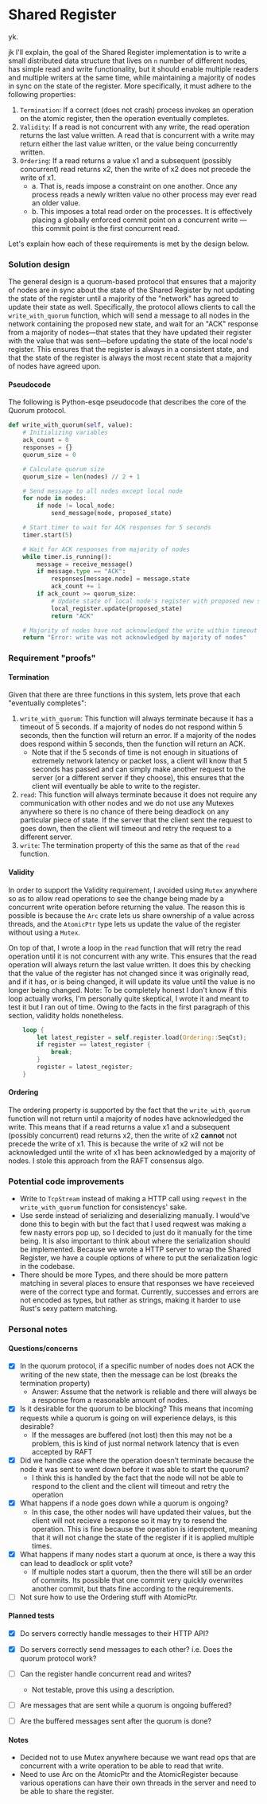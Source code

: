# Shared Register

yk.

jk I'll explain, the goal of the Shared Register implementation is to write a small distributed data structure that lives on `n` number of different nodes, has simple read and write functionality, but it should enable multiple readers and multiple writers at the same time, while maintaining a majority of nodes in sync on the state of the register. More specifically, it must adhere to the following properties:

1. `Termination`: If a correct (does not crash) process invokes an operation on the atomic register, then the operation eventually completes.
2. `Validity`: If a read is not concurrent with any write, the read operation returns the last value written. A read that is concurrent with a write may return either the last value written, or the value being concurrently written.
3. `Ordering`: If a read returns a value x1 and a subsequent (possibly concurrent) read returns x2, then the write of x2 does not precede the write of x1.
    - a. That is, reads impose a constraint on one another. Once any process reads a newly written value no other process may ever read an older value.
    - b. This imposes a total read order on the processes. It is effectively placing a globally enforced commit point on a concurrent write — this commit point is the first concurrent read.

Let's explain how each of these requirements is met by the design below.

### Solution design

The general design is a quorum-based protocol that ensures that a majority of nodes are in sync about the state of the Shared Register by not updating the state of the register until a majority of the "network" has agreed to update their state as well. Specifically, the protocol allows clients to call the `write_with_quorum` function, which will send a message to all nodes in the network containing the proposed new state, and wait for an "ACK" response from a majority of nodes—that states that they have updated their register with the value that was sent—before updating the state of the local node's register. This ensures that the register is always in a consistent state, and that the state of the register is always the most recent state that a majority of nodes have agreed upon.

#### Pseudocode

The following is Python-esqe pseudocode that describes the core of the Quorum protocol.

```python
def write_with_quorum(self, value):
    # Initializing variables
    ack_count = 0
    responses = {}
    quorum_size = 0

    # Calculate quorum size
    quorum_size = len(nodes) // 2 + 1

    # Send message to all nodes except local node
    for node in nodes:
        if node != local_node:
            send_message(node, proposed_state)

    # Start timer to wait for ACK responses for 5 seconds
    timer.start(5)

    # Wait for ACK responses from majority of nodes
    while timer.is_running():
        message = receive_message()
        if message.type == "ACK":
            responses[message.node] = message.state
            ack_count += 1
        if ack_count >= quorum_size:
            # Update state of local node's register with proposed new state
            local_register.update(proposed_state)    
            return "ACK"

    # Majority of nodes have not acknowledged the write within timeout period
    return "Error: write was not acknowledged by majority of nodes"

```

### Requirement "proofs"

#### Termination

Given that there are three functions in this system, lets prove that each "eventually completes":

1. `write_with_quorum`: This function will always terminate because it has a timeout of 5 seconds. If a majority of nodes do not respond within 5 seconds, then the function will return an error. If a majority of the nodes does respond within 5 seconds, then the function will return an ACK.
    - Note that if the 5 seconds of time is not enough in situations of extremely network latency or packet loss, a client will know that 5 seconds has passed and can simply make another request to the server (or a different server if they choose), this ensures that the client will eventually be able to write to the register. 
2. `read`: This function will always terminate because it does not require any communication with other nodes and we do not use any Mutexes anywhere so there is no chance of there being deadlock on any particular piece of state. If the server that the client sent the request to goes down, then the client will timeout and retry the request to a different server. 
3. `write`: The termination property of this the same as that of the `read` function. 

#### Validity

In order to support the Validity requirement, I avoided using `Mutex` anywhere so as to allow read operations to see the change being made by a concurrent write operation before returning the value. The reason this is possible is because the `Arc` crate lets us share ownership of a value across threads, and the `AtomicPtr` type lets us update the value of the register without using a `Mutex`.


On top of that, I wrote a loop in the `read` function that will retry the read operation until it is not concurrent with any write. This ensures that the read operation will always return the last value written. It does this by checking that the value of the register has not changed since it was originally read, and if it has, or is being changed, it will update its value until the value is no longer being changed. Note: To be completely honest I don't know if this loop actually works, I'm personally quite skeptical, I wrote it and meant to test it but I ran out of time. Owing to the facts in the first paragraph of this section, validity holds nonetheless. 

```rust
    loop {
        let latest_register = self.register.load(Ordering::SeqCst);
        if register == latest_register {
            break;
        }
        register = latest_register;
    }
```

#### Ordering

The ordering property is supported by the fact that the `write_with_quorum` function will not return until a majority of nodes have acknowledged the write. This means that if a read returns a value x1 and a subsequent (possibly concurrent) read returns x2, then the write of x2 **cannot** not precede the write of x1. This is because the write of x2 will not be acknowledged until the write of x1 has been acknowledged by a majority of nodes. I stole this approach from the RAFT consensus algo.

### Potential code improvements

- Write to `TcpStream` instead of making a HTTP call using `reqwest` in the `write_with_quorum` function for consistencys' sake.
- Use serde instead of serializing and deserializing manually. I would've done this to begin with but the fact that I used reqwest was making a few nasty errors pop up, so I decided to just do it manually for the time being. It is also important to think about where the serialization should be implemented. Because we wrote a HTTP server to wrap the Shared Register, we have a couple options of where to put the serialization logic in the codebase. 
- There should be more Types, and there should be more pattern matching in several places to ensure that responses we have receieved were of the correct type and format. Currently, successes and errors are not encoded as types, but rather as strings, making it harder to use Rust's sexy pattern matching.

### Personal notes
#### Questions/concerns
- [x] In the quorum protocol, if a specific number of nodes does not ACK the writing of the new state, then the message can be lost (breaks the termination property)
    - Answer: Assume that the network is reliable and there will always be a response from a reasonable amount of nodes.
- [x] Is it desirable for the quorum to be blocking? This means that incoming requests while a quorum is going on will experience delays, is this desirable?
    - If the messages are buffered (not lost) then this may not be a problem, this is kind of just normal network latency that is even accepted by RAFT
- [x] Did we handle case where the operation doesn’t terminate because the node it was sent to went down before it was able to start the quorum?
    - I think this is handled by the fact that the node will not be able to respond to the client and the client will timeout and retry the operation
- [x] What happens if a node goes down while a quorum is ongoing?
    - In this case, the other nodes will have updated their values, but the client will not recieve a response so it may try to resend the operation. This is fine because the operation is idempotent, meaning that it will not change the state of the register if it is applied multiple times.
- [x] What happens if many nodes start a quorum at once, is there a way this can lead to deadlock or split vote?
    - If multiple nodes start a quorum, then the there will still be an order of commits. Its possible that one commit very quickly overwrites another commit, but thats fine according to the requirements.
- [ ] Not sure how to use the Ordering stuff with AtomicPtr.

#### Planned tests
- [x] Do servers correctly handle messages to their HTTP API? 
- [x] Do servers correctly send messages to each other? i.e. Does the quorum protocol work?
- [ ] Can the register handle concurrent read and writes?
    - Not testable, prove this using a description.
- [ ] Are messages that are sent while a quorum is ongoing buffered? 
- [ ] Are the buffered messages sent after the quorum is done?


#### Notes

- Decided not to use Mutex anywhere because we want read ops that are concurrent with a write operation to be able to read that write.
- Need to use Arc on the AtomicPtr and the AtomicRegister because various operations can have their own threads in the server and need to be able to share the register. 